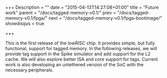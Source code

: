 +++
Description = ""
date = "2015-04-13T14:27:08+01:00"
title = "Future work"
parent = "/docs/tagged-memory-v0.1/"
prev = "/docs/tagged-memory-v0.1/fpga/"
next = "/docs/tagged-memory-v0.1/fpga-bootimage/"
showdisqus = true

+++

This is the first release of the lowRISC chip. It provides simple,
but fully functional, support for tagged memory. In the following
releases, we will provide tag support in the Spike simulator and add
support for the L2 cache. We will also explore better ISA and core
support for tags. Current work is also developing an untethered version
of the SoC with the necessary peripherals.

